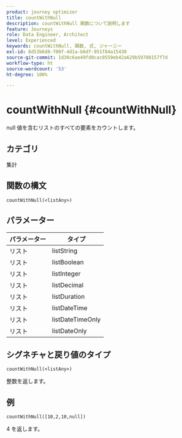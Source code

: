 ```yaml
---
product: journey optimizer
title: countWithNull
description: countWithNull 関数について説明します
feature: Journeys
role: Data Engineer, Architect
level: Experienced
keywords: countWithNull, 関数, 式, ジャーニー
exl-id: 8d53b6d8-f00f-4d1a-b6df-951f84a15430
source-git-commit: 1d30c6ae49fd0cac0559eb42a629b59708157f7d
workflow-type: ht
source-wordcount: '53'
ht-degree: 100%

---
```


# countWithNull {#countWithNull}

null 値を含むリストのすべての要素をカウントします。

## カテゴリ

集計

## 関数の構文

`countWithNull(<listAny>)`

## パラメーター

| パラメーター | タイプ |
|-----------|------------------|
| リスト | listString |
| リスト | listBoolean |
| リスト | listInteger |
| リスト | listDecimal |
| リスト | listDuration |
| リスト | listDateTime |
| リスト | listDateTimeOnly |
| リスト | listDateOnly |

## シグネチャと戻り値のタイプ

`countWithNull(<listAny>)`

整数を返します。

## 例

`countWithNull([10,2,10,null])`

4 を返します。
